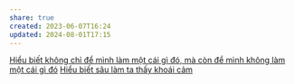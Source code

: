 ```yaml
---
share: true
created: 2023-06-07T16:24
updated: 2024-08-01T17:15
---
```

[Hiểu biết không chỉ để mình làm một cái gì đó, mà còn để mình không làm một cái gì đó](./Hi%E1%BB%83u%20bi%E1%BA%BFt%20kh%C3%B4ng%20ch%E1%BB%89%20%C4%91%E1%BB%83%20m%C3%ACnh%20l%C3%A0m%20m%E1%BB%99t%20c%C3%A1i%20g%C3%AC%20%C4%91%C3%B3,%20m%C3%A0%20c%C3%B2n%20%C4%91%E1%BB%83%20m%C3%ACnh%20kh%C3%B4ng%20l%C3%A0m%20m%E1%BB%99t%20c%C3%A1i%20g%C3%AC%20%C4%91%C3%B3.md)
[Hiểu biết sâu làm ta thấy khoái cảm](../Khoa%20h%E1%BB%8Dc%20nh%E1%BA%ADn%20th%E1%BB%A9c/Hi%E1%BB%83u%20bi%E1%BA%BFt%20s%C3%A2u%20l%C3%A0m%20ta%20th%E1%BA%A5y%20kho%C3%A1i%20c%E1%BA%A3m.md)
